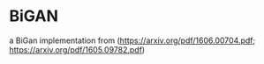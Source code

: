 # BiGAN
a BiGan implementation from (https://arxiv.org/pdf/1606.00704.pdf; https://arxiv.org/pdf/1605.09782.pdf)
